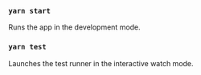 ### `yarn start`

Runs the app in the development mode.

### `yarn test`

Launches the test runner in the interactive watch mode.
